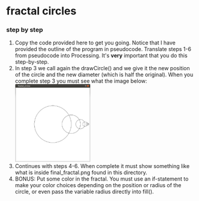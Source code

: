 # fractal circles

### step by step

1. Copy the code provided here to get you going. Notice that I have provided the outline of the program in pseudocode. Translate steps 1-6 from pseudocode into Processing. It's <strong>very</strong> important that you do this step-by-step.
2. In step 3 we call again the drawCircle() and we give it the new position of the circle and the new diameter (which is half the original). When you complete step 3 you must see what the image below:
<br/><img width="200" src="initial_fractal.png">
3. Continues with steps 4-6. When complete it must show something like what is inside final_fractal.png found in this directory.
4. BONUS: Put some color in the fractal. You must use an if-statement to make your color choices depending on the position or radius of the circle, or even pass the variable radius directly into fill().
